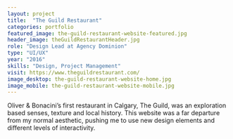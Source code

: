 ```yaml
---
layout: project
title:  "The Guild Restaurant"
categories: portfolio
featured_image: the-guild-restaurant-website-featured.jpg
header_image: theGuildRestaurantHeader.jpg
role: "Design Lead at Agency Dominion"
type: "UI/UX"
year: "2016"
skills: "Design, Project Management"
visit: https://www.theguildrestaurant.com/
image_desktop: the-guild-restaurant-website-home.jpg
image_mobile: the-guild-restaurant-website-mobile.jpg
---
```

Oliver & Bonacini’s first restaurant in Calgary, The Guild, was an exploration based senses, texture and local history. This website was a far departure from my normal aesthetic, pushing me to use new design elements and different levels of interactivity.
